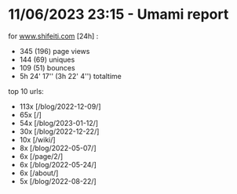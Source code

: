 # 11/06/2023 23:15 - Umami report
for www.shifeiti.com [24h] :

 - 345 (196) page views
 - 144 (69) uniques
 - 109 (51) bounces
 - 5h 24' 17'' (3h 22' 4'') totaltime


top 10 urls:
 - 113x [/blog/2022-12-09/]
 - 65x [/]
 - 54x [/blog/2023-01-12/]
 - 30x [/blog/2022-12-22/]
 - 10x [/wiki/]
 - 8x [/blog/2022-05-07/]
 - 6x [/page/2/]
 - 6x [/blog/2022-05-24/]
 - 6x [/about/]
 - 5x [/blog/2022-08-22/]


